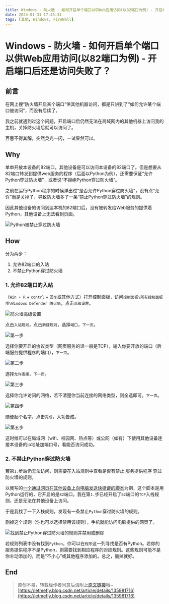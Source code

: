 ```yaml
---
title: Windows - 防火墙 - 如何开启单个端口以供Web应用访问(以82端口为例) - 开启端口后还是访问失败了？
date: 2024-01-31 17:45:31
tags: [其他, Windows, FireWall]
---
```


# Windows - 防火墙 - 如何开启单个端口以供Web应用访问(以82端口为例) - 开启端口后还是访问失败了？

## 前言

在网上搜“防火墙开启某个端口”供其他机器访问，都是只讲到了“如何允许某个端口被访问”，而没有后续了。

我之前就遇到过这个问题，开启端口后仍然无法在局域网内的其他机器上访问我的主机，关掉防火墙后就可以访问了。

百思不得其解，突然灵光一闪，一试果然可以。

## Why

单单开放本设备的82端口，其他设备是可以访问本设备的82端口了。但是想要从82端口转发到提供web服务的程序（后面以Python为例），还需要保证“允许Python穿过防火墙”，或者说“不拒绝Python穿过防火墙”。

之前在运行Python程序的时候弹出过“是否允许Python穿过防火墙”，没有点“允许”而是关掉了，导致防火墙多了一条“禁止Python穿过防火墙”的规则。

因此其他设备的访问到达本机的82端口后，没有被转发给Web服务的提供着Python，其他设备上无法看到页面。

![Python被禁止穿过防火墙](https://cors.tisfy.eu.org/https://img-blog.csdnimg.cn/direct/ea101f65d2834b53875403c0f6694e8d.png)

## How

分为两步：

1. 允许82端口的入站
2. 不禁止Python穿过防火墙

### 1. 允许82端口的入站

（```Win + R``` + ```contrl``` + ```回车```或其他方式）打开控制面板，访问```控制面板\所有控制面板项\Windows Defender 防火墙```，点击```高级设置```。

![防火墙高级设置](https://cors.tisfy.eu.org/https://img-blog.csdnimg.cn/direct/6030ac0a090f44cfa1a15ba3bd14d9a6.png)

点击```入站规则```，点击```新建规则```，选择```端口```，```下一页```。

![第一步](https://cors.tisfy.eu.org/https://img-blog.csdnimg.cn/direct/41024e70e4f049549847b6e6fc53d0b3.png)

选择你要开启的协议类型（网页服务的话一般是TCP），输入你要开放的端口（后端服务提供程序的端口），```下一页```。

![第二步](https://cors.tisfy.eu.org/https://img-blog.csdnimg.cn/direct/d8465771bfcb4301827233ee60e8e6ca.png)

选择```允许连接```，```下一页```。

![第三步](https://cors.tisfy.eu.org/https://img-blog.csdnimg.cn/direct/90c56072231740eca536a3ce42e9b5c0.png)

选择你允许访问的网络，若不清楚你当前连接的网络类型，则全选即可。```下一页```。

![第四步](https://cors.tisfy.eu.org/https://img-blog.csdnimg.cn/direct/207333c33a8247c6aea4da63e487bc98.png)

随便起个名字，点击```完成```，大功告成。

![第五步](https://cors.tisfy.eu.org/https://img-blog.csdnimg.cn/direct/7e15765976bb487283b98a7f330010ca.png)

这时候可以在局域网（wifi、校园网、热点等）或公网（如有）下使用其他设备连接本设备的ip地址加端口号，看能否访问成功。

### 2. 不禁止Python穿过防火墙

若第```1.```步后仍无法访问，则需要在入站规则中查看是否有禁止 服务提供程序 穿过防火墙的规则。

以我写的[一个通过网页在其他设备上向电脑发送快捷键的脚本](https://github.com/LetMeFly666/PressByWeb)为例，这个脚本是用Python运行的，它开启的是```82```端口。我在第```1.```步已经开启了```82```端口的```TCP```入栈规则，还是无法在其他设备上访问。

于是我找了一下入栈规则，发现有一条禁止```Python```穿过防火墙的规则。

删掉这个规则（你也可以选择禁用该规则），手机就能访问电脑提供的网页了。

![找到禁止Python穿过防火墙的规则并禁用或删除](https://cors.tisfy.eu.org/https://img-blog.csdnimg.cn/direct/41024e70e4f049549847b6e6fc53d0b3.png)

若规则列表中没有找到```Python```，你可以在```程序```这一列寻找是否有Python。若你的服务提供程序不是Python，则需要找到相应程序的对应规则。这些规则可能不是你主动添加的，而是“不小心”或其他程序添加的。总之，删掉就好。

## End

> 原创不易，转载经作者同意后请附上[原文链接](https://blog.tisfy.eu.org/2024/01/31/Other-Windows-FireWall-Open1PortForWebserver-WhyFailed/)哦~
> [https://letmefly.blog.csdn.net/article/details/135981716](https://letmefly.blog.csdn.net/article/details/135981716)

